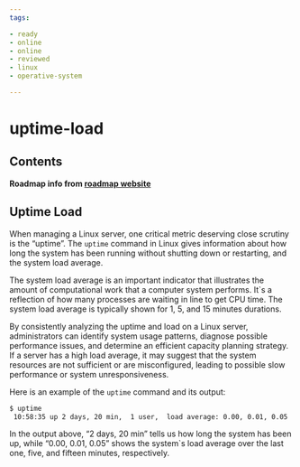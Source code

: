 ```yaml
---
tags:

- ready
- online
- online
- reviewed
- linux
- operative-system

---
```


# uptime-load

## Contents

__Roadmap info from [roadmap website](https://roadmap.sh/linux/server-review/uptime-load)__

## Uptime Load

When managing a Linux server, one critical metric deserving close scrutiny is the “uptime”. The `uptime` command in Linux gives information about how long the system has been running without shutting down or restarting, and the system load average.

The system load average is an important indicator that illustrates the amount of computational work that a computer system performs. It`s a reflection of how many processes are waiting in line to get CPU time. The system load average is typically shown for 1, 5, and 15 minutes durations.

By consistently analyzing the uptime and load on a Linux server, administrators can identify system usage patterns, diagnose possible performance issues, and determine an efficient capacity planning strategy. If a server has a high load average, it may suggest that the system resources are not sufficient or are misconfigured, leading to possible slow performance or system unresponsiveness.

Here is an example of the `uptime` command and its output:

```bash
$ uptime
 10:58:35 up 2 days, 20 min,  1 user,  load average: 0.00, 0.01, 0.05

```

In the output above, “2 days, 20 min” tells us how long the system has been up, while “0.00, 0.01, 0.05” shows the system`s load average over the last one, five, and fifteen minutes, respectively.
